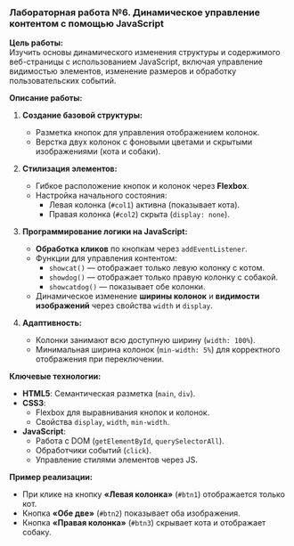 ### **Лабораторная работа №6. Динамическое управление контентом с помощью JavaScript**  

**Цель работы:**  
Изучить основы динамического изменения структуры и содержимого веб-страницы с использованием JavaScript, включая управление видимостью элементов, изменение размеров и обработку пользовательских событий.  

**Описание работы:**  

1. **Создание базовой структуры:**  
   - Разметка кнопок для управления отображением колонок.  
   - Верстка двух колонок с фоновыми цветами и скрытыми изображениями (кота и собаки).  

2. **Стилизация элементов:**  
   - Гибкое расположение кнопок и колонок через **Flexbox**.  
   - Настройка начального состояния:  
     - Левая колонка (`#col1`) активна (показывает кота).  
     - Правая колонка (`#col2`) скрыта (`display: none`).  

3. **Программирование логики на JavaScript:**  
   - **Обработка кликов** по кнопкам через `addEventListener`.  
   - Функции для управления контентом:  
     - `showcat()` — отображает только левую колонку с котом.  
     - `showdog()` — отображает только правую колонку с собакой.  
     - `showcatdog()` — показывает обе колонки.  
   - Динамическое изменение **ширины колонок** и **видимости изображений** через свойства `width` и `display`.  

4. **Адаптивность:**  
   - Колонки занимают всю доступную ширину (`width: 100%`).  
   - Минимальная ширина колонок (`min-width: 5%`) для корректного отображения при переключении.  

**Ключевые технологии:**  
- **HTML5**: Семантическая разметка (`main`, `div`).  
- **CSS3**:  
  - Flexbox для выравнивания кнопок и колонок.  
  - Свойства `display`, `width`, `min-width`.  
- **JavaScript**:  
  - Работа с DOM (`getElementById`, `querySelectorAll`).  
  - Обработчики событий (`click`).  
  - Управление стилями элементов через JS.  

**Пример реализации:**  
- При клике на кнопку **«Левая колонка»** (`#btn1`) отображается только кот.  
- Кнопка **«Обе две»** (`#btn2`) показывает оба изображения.  
- Кнопка **«Правая колонка»** (`#btn3`) скрывает кота и отображает собаку.  
